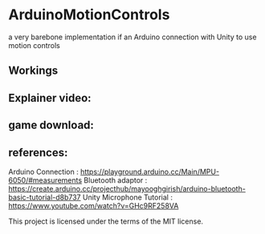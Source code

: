 # ArduinoMotionControls
a very barebone implementation if an Arduino connection with Unity to use motion controls
## Workings



## Explainer video:



## game download:



## references:

Arduino Connection : https://playground.arduino.cc/Main/MPU-6050/#measurements
Bluetooth adaptor : https://create.arduino.cc/projecthub/mayooghgirish/arduino-bluetooth-basic-tutorial-d8b737
Unity Microphone Tutorial : https://www.youtube.com/watch?v=GHc9RF258VA

This project is licensed under the terms of the MIT license.
